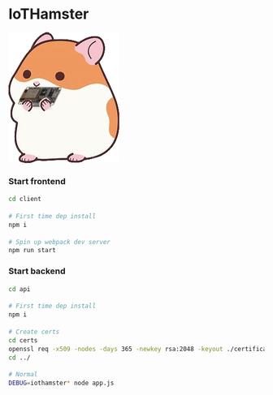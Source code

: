 # IoTHamster

![](logo.png)

### Start frontend

```bash
cd client

# First time dep install
npm i

# Spin up webpack dev server
npm run start
```

### Start backend

```bash
cd api

# First time dep install
npm i

# Create certs
cd certs
openssl req -x509 -nodes -days 365 -newkey rsa:2048 -keyout ./certificate.key -out certificate.crt
cd ../

# Normal
DEBUG=iothamster* node app.js
```
